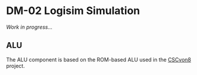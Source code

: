 # DM-02 Logisim Simulation

*Work in progress...*

## ALU
The ALU component is based on the ROM-based ALU used in the [CSCvon8](https://github.com/DoctorWkt/CSCvon8) project.

